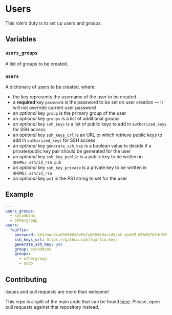 Users
=====

This role's duty is to set up users and groups.

Variables
---------

### `users_groups`
A list of groups to be created.

### `users`
A dictionary of users to be created, where:

- the key represents the username of the user to be created
- a **required** key `password` is the password to be set on user creation — it will not override current user password
- an *optional* key `group` is the primary group of the user
- an *optional* key `groups` is a list of additional groups
- an *optional* key `ssh_keys` is a list of public keys to add in `authorized_keys` for SSH access
- an *optional* key `ssh_keys_url` is an URL to which retrieve public keys to add in `authorized_keys` for SSH access
- an *optional* key `generate_ssh_key` is a boolean value to decide if a private/public key pair should be generated for the user
- an *optional* key `ssh_key_public` is a public key to be written in `$HOME/.ssh/id_rsa.pub`
- an *optional* key `ssh_key_private` is a private key to be written in `$HOME/.ssh/id_rsa`
- an *optional* key `ps1` is the PS1 string to set for the user

Example
-------

```yaml
---
users_groups:
  - sysadmins
  - othergroup
users:
  fquffio:
    password: $6$rounds=656000$6xPefyB0D3dQacsd$/bC.gnd6M.WThGD7dlHrZMSfV3fETYAywhYRqMc09qLSArqKS.EpvVtKaxyI15GSp9AWzuBSNRoLx7vsp5jiq/
    ssh_keys_url: https://github.com/fquffio.keys
    generate_ssh_key: yes
    group: sysadmins
    groups:
      - othergroup
      - sudo
```

Contributing
------------

Issues and pull requests are more than welcome!

This repo is a split of the main code that can be found [here](https://github.com/Chialab/ansible-roles).
Please, open pull requests against that repository instead.
